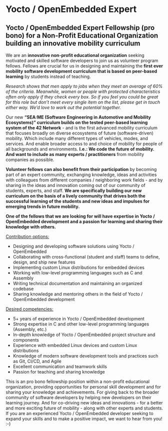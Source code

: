 # Yocto / OpenEmbedded Expert


## Yocto / OpenEmbedded Expert Fellowship (pro bono) for a Non-Profit Educational Organization building an innovative mobility curriculum

We are an **innovative non-profit educational organization** seeking motivated and skilled software developers to join us as volunteer program fellows. Fellows are crucial for us in designing and maintaining the **first ever mobility software development curriculum that is based on peer-based learning** by students instead of teaching. 

*Research shows that men apply to jobs when they meet an average of 60% of the criteria. Meanwhile, women or people with protected characteristics often only apply if they check every box. So if you feel you could be great for this role but don’t meet every single item on the list, please get in touch either way. We’d love to work out the potential together.*

Our new **“SEA:ME (Software Engineering in Automotive and Mobility Ecosystems)” curriculum builds on the tested peer-based learning system of the 42 Network** - and is the first advanced mobility curriculum that focuses broadly on diverse ecosystems of future (software-driven) mobility. Which include many different types of vehicles, modes, and services. And enable broader access to and choice of mobility for people of all backgrounds and environments. **I.e.: We code the future of mobility. And want to include as many experts / practitioners** from mobility companies as possible. 

**Volunteer fellows can also benefit from their participation** by becoming part of an expert community, exchanging knowledge, ideas and activities with colleagues from different companies / neighboring work fields - and by sharing in the ideas and innovation coming out of our community of students, experts, and staff. **We are specifically building our new curriculum on the basis of a lively community that drives both the successful learning of the students and new ideas and impulses for emerging trends in future mobility.**

**One of the fellows that we are looking for will have expertise in Yocto / OpenEmbedded development and a passion for learning and sharing their knowledge with others.**

<span style="text-decoration:underline;">Contribution options:</span>



* Designing and developing software solutions using Yocto / OpenEmbedded
* Collaborating with cross-functional (student and staff) teams to define, design, and ship new features
* Implementing custom Linux distributions for embedded devices
* Working with low-level programming languages such as C and Assembly
* Writing technical documentation and maintaining an organized codebase
* Sharing knowledge and mentoring others in the field of Yocto / OpenEmbedded development

<span style="text-decoration:underline;">Desired competencies:</span>



* 5+ years of experience in Yocto / OpenEmbedded development
* Strong expertise in C and other low-level programming languages (Assembly, etc.)
* In-depth knowledge of Yocto / OpenEmbedded project structure and components
* Experience with embedded Linux devices and custom Linux distributions
* Knowledge of modern software development tools and practices such as Git, CI/CD, and Agile
* Excellent communication and teamwork skills
* Passion for teaching and sharing knowledge

This is an pro bono fellowship position within a non-profit educational organization, providing opportunities for personal skill development and for sharing your knowledge and achievements. For giving back to the broader community of software developers by helping new developers on their learning journey. And for co-driving new ideas and innovations - for a better and more exciting future of mobility - along with other experts and students. If you are an experienced Yocto / OpenEmbedded developer seeking to expand your skills and to make a positive impact, we want to hear from you! :-) 
